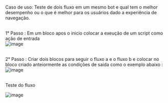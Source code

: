 
<br>Caso de uso: Teste de dois fluxo em um mesmo bot e qual tem o melhor desempenho ou o que é melhor para os usuários dado a experiência de navegação.<br>

<br>1° Passo : Em um bloco apos o inicio colocar a exeução de um script como ação de entrada<br>
![image](https://user-images.githubusercontent.com/18338341/150678366-74336562-55f5-401f-ba66-92b024329db3.png)

<br>2° Passo : Criar dois blocos para seguir o fluxo a e o fluxo b e colocar no bloco criado anteiormente as condições de saida como o exemplo abaixo :<br>
![image](https://user-images.githubusercontent.com/18338341/150678355-40bc083d-a5fe-48e4-be35-532b86e8f936.png)


<br>Teste do fluxo<br>

 ![image](https://user-images.githubusercontent.com/18338341/150678300-595ef8ea-5bac-4eb3-8bd8-ba08663c1404.png)

